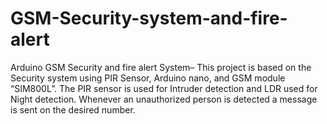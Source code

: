 # GSM-Security-system-and-fire-alert
Arduino GSM Security and fire alert System– This project is based on the Security system using PIR Sensor, Arduino nano, and GSM module “SIM800L”. The PIR sensor is used for Intruder detection and LDR used for Night detection. Whenever an unauthorized person is detected a message is sent on the desired number. 
